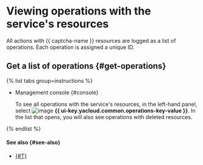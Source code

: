 # Viewing operations with the service's resources

All actions with {{ captcha-name }} resources are logged as a list of operations. Each operation is assigned a unique ID.

## Get a list of operations {#get-operations}

{% list tabs group=instructions %}

- Management console {#console}

   To see all operations with the service's resources, in the left-hand panel, select ![image](../../_assets/console-icons/list-check.svg) **{{ ui-key.yacloud.common.operations-key-value }}**. In the list that opens, you will also see operations with deleted resources.

{% endlist %}

#### See also {#see-also}

* [{#T}](../../api-design-guide/concepts/about-async.md)
